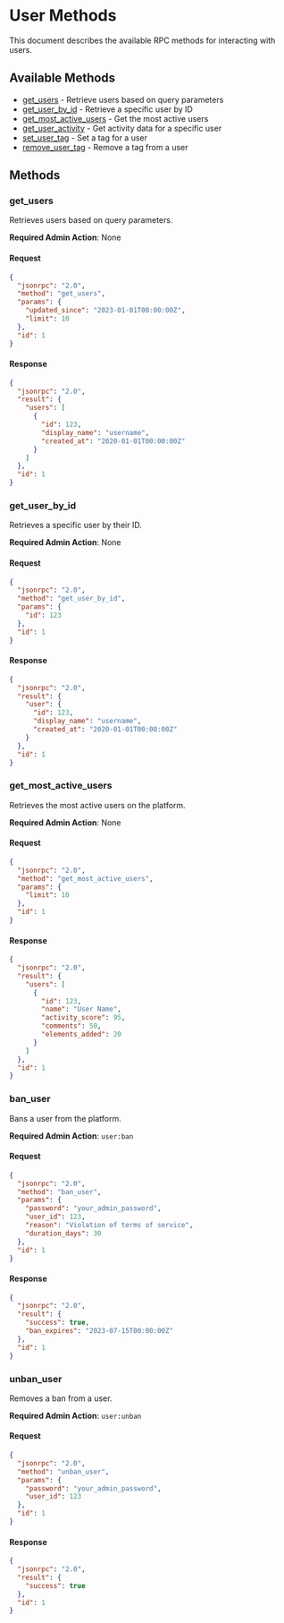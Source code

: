 # User Methods

This document describes the available RPC methods for interacting with users.

## Available Methods

- [get_users](#get_users) - Retrieve users based on query parameters
- [get_user_by_id](#get_user_by_id) - Retrieve a specific user by ID
- [get_most_active_users](#get_most_active_users) - Get the most active users
- [get_user_activity](#get_user_activity) - Get activity data for a specific user
- [set_user_tag](#set_user_tag) - Set a tag for a user
- [remove_user_tag](#remove_user_tag) - Remove a tag from a user

## Methods

### get_users

Retrieves users based on query parameters.

**Required Admin Action**: None

#### Request

```json
{
  "jsonrpc": "2.0",
  "method": "get_users",
  "params": {
    "updated_since": "2023-01-01T00:00:00Z",
    "limit": 10
  },
  "id": 1
}
```

#### Response

```json
{
  "jsonrpc": "2.0",
  "result": {
    "users": [
      {
        "id": 123,
        "display_name": "username",
        "created_at": "2020-01-01T00:00:00Z"
      }
    ]
  },
  "id": 1
}
```

### get_user_by_id

Retrieves a specific user by their ID.

**Required Admin Action**: None

#### Request

```json
{
  "jsonrpc": "2.0",
  "method": "get_user_by_id",
  "params": {
    "id": 123
  },
  "id": 1
}
```

#### Response

```json
{
  "jsonrpc": "2.0",
  "result": {
    "user": {
      "id": 123,
      "display_name": "username",
      "created_at": "2020-01-01T00:00:00Z"
    }
  },
  "id": 1
}
```

### get_most_active_users

Retrieves the most active users on the platform.

**Required Admin Action**: None

#### Request

```json
{
  "jsonrpc": "2.0",
  "method": "get_most_active_users",
  "params": {
    "limit": 10
  },
  "id": 1
}
```

#### Response

```json
{
  "jsonrpc": "2.0",
  "result": {
    "users": [
      {
        "id": 123,
        "name": "User Name",
        "activity_score": 95,
        "comments": 50,
        "elements_added": 20
      }
    ]
  },
  "id": 1
}
```

### ban_user

Bans a user from the platform.

**Required Admin Action**: `user:ban`

#### Request

```json
{
  "jsonrpc": "2.0",
  "method": "ban_user",
  "params": {
    "password": "your_admin_password",
    "user_id": 123,
    "reason": "Violation of terms of service",
    "duration_days": 30
  },
  "id": 1
}
```

#### Response

```json
{
  "jsonrpc": "2.0",
  "result": {
    "success": true,
    "ban_expires": "2023-07-15T00:00:00Z"
  },
  "id": 1
}
```

### unban_user

Removes a ban from a user.

**Required Admin Action**: `user:unban`

#### Request

```json
{
  "jsonrpc": "2.0",
  "method": "unban_user",
  "params": {
    "password": "your_admin_password",
    "user_id": 123
  },
  "id": 1
}
```

#### Response

```json
{
  "jsonrpc": "2.0",
  "result": {
    "success": true
  },
  "id": 1
}